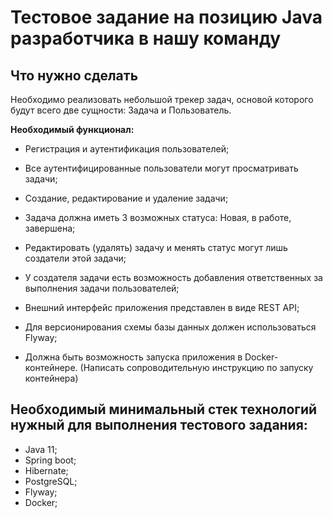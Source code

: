 # Тестовое задание на позицию Java разработчика в нашу команду


## Что нужно сделать
Необходимо реализовать небольшой трекер задач, основой которого будут всего две сущности: Задача и Пользователь.

**Необходимый функционал:**

- Регистрация и аутентификация пользователей;

- Все аутентифицированные пользователи могут просматривать задачи;

- Создание, редактирование и удаление задачи;

- Задача должна иметь 3 возможных статуса: Новая, в работе, завершена;

- Редактировать (удалять) задачу и менять статус могут лишь создатели этой задачи;

- У создателя задачи есть возможность добавления ответственных за выполнения задачи пользователей;

- Внешний интерфейс приложения представлен в виде REST API;

- Для версионирования схемы базы данных должен использоваться Flyway;

- Должна быть возможность запуска приложения в Docker-контейнере. (Написать сопроводительную инструкцию по запуску контейнера)

## Необходимый минимальный стек технологий нужный для выполнения тестового задания:
* Java 11;
* Spring boot;
* Hibernate;
* PostgreSQL;
* Flyway;
* Docker;
